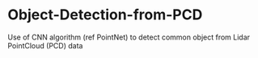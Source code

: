 # Object-Detection-from-PCD
Use of CNN algorithm (ref PointNet) to detect common object from Lidar PointCloud (PCD) data
